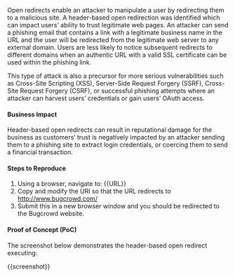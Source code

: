 Open redirects enable an attacker to manipulate a user by redirecting them to a malicious site. A header-based open redirection was identified which can impact users’ ability to trust legitimate web pages. An attacker can send a phishing email that contains a link with a legitimate business name in the URL and the user will be redirected from the legitimate web server to any external domain. Users are less likely to notice subsequent redirects to different domains when an authentic URL with a valid SSL certificate can be used within the phishing link.

This type of attack is also a precursor for more serious vulnerabilities such as Cross-Site Scripting (XSS), Server-Side Request Forgery (SSRF), Cross-Site Request Forgery (CSRF), or successful phishing attempts where an attacker can harvest users’ credentials or gain users’ OAuth access.

#### Business Impact

Header-based open redirects can result in reputational damage for the business as customers’ trust is negatively impacted by an attacker sending them to a phishing site to extract login credentials, or coercing them to send a financial transaction.

#### Steps to Reproduce

1. Using a browser, navigate to: {{URL}}
1. Copy and modify the URI so that the URL redirects to <http://www.bugcrowd.com/>
1. Submit this in a new browser window and you should be redirected to the Bugcrowd website.

#### Proof of Concept (PoC)

The screenshot below demonstrates the header-based open redirect executing:

{{screenshot}}
